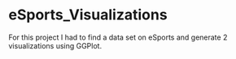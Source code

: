 # eSports_Visualizations
For this project I had to find a data set on eSports and generate 2 visualizations using GGPlot. 

